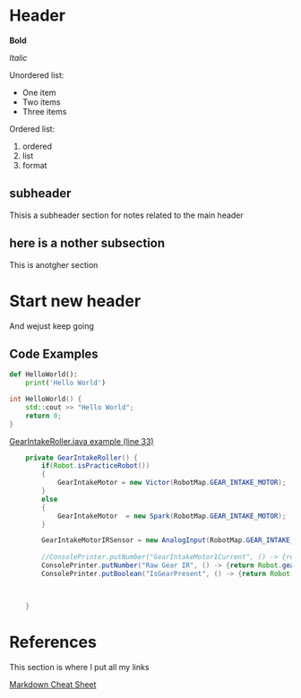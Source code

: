 # Header

**Bold** 

*Italic*

Unordered list:
- One item
- Two items
- Three items

Ordered list: 
1. ordered
2. list
3. format 

## subheader

Thisis a subheader section for notes related to the main header

## here is a nother subsection

This is anotgher section

# Start new header

And wejust keep going 

## Code Examples

```py
def HelloWorld():
    print('Hello World')
```

```cpp
int HelloWorld() {
    std::cout >> "Hello World";
    return 0;
}
```
[GearIntakeRoller.java example (line 33)](https://github.com/Team2168/2017_Main_Robot/blob/develop/src/org/team2168/subsystems/GearIntakeRoller.java)
```java
	private GearIntakeRoller() {
		if(Robot.isPracticeRobot())
		{
			GearIntakeMotor = new Victor(RobotMap.GEAR_INTAKE_MOTOR);
		}
		else
		{
			GearIntakeMotor  = new Spark(RobotMap.GEAR_INTAKE_MOTOR);
		}

		GearIntakeMotorIRSensor = new AnalogInput(RobotMap.GEAR_INTAKE_ROLLER_IR);
		
		//ConsolePrinter.putNumber("GearIntakeMotor1Current", () -> {return Robot.pdp.getChannelCurrent(RobotMap.ge));
		ConsolePrinter.putNumber("Raw Gear IR", () -> {return Robot.gearIntakeRoller.getIRVoltage();}, true, false);
		ConsolePrinter.putBoolean("IsGearPresent", () -> {return Robot.gearIntakeRoller.isGearPresent();}, true, false);


		
	}
```

# References

This section is where I put all my links

[Markdown Cheat Sheet](https://www.markdownguide.org/cheat-sheet/)